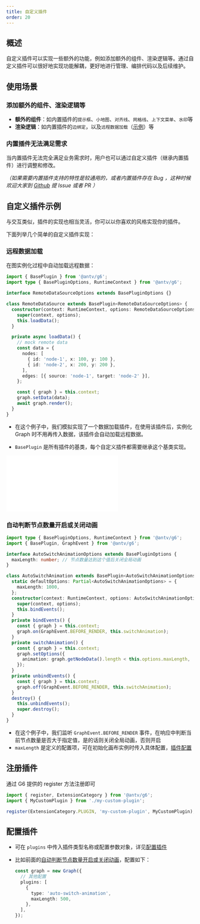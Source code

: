 ```yaml
---
title: 自定义插件
order: 20
---
```


## 概述

自定义插件可以实现一些额外的功能，例如添加额外的组件、渲染逻辑等。通过自定义插件可以很好地实现功能解耦，更好地进行管理、编排代码以及后续维护。

## 使用场景

### 添加额外的组件、渲染逻辑等

- **额外的组件**：如内置插件的`提示框`、`小地图`、`对齐线`、`网格线`、`上下文菜单`、`水印`等
- **渲染逻辑**：如内置插件的`边绑定`，以及`远程数据加载`（[示例](#远程数据加载)）等

### 内置插件无法满足需求

当内置插件无法完全满足业务需求时，用户也可以通过自定义插件（继承内置插件）进行调整和修改。

_（如果需要内置插件支持的特性是较通用的，或者内置插件存在 Bug ，这种时候欢迎大家到 [Github](https://github.com/antvis/G6) 提 Issue 或者 PR ）_

## 自定义插件示例

与交互类似，插件的实现也相当灵活，你可以以你喜欢的风格实现你的插件。

下面列举几个简单的自定义插件实现：

### 远程数据加载

在图实例化过程中自动加载远程数据：

```typescript
import { BasePlugin } from '@antv/g6';
import type { BasePluginOptions, RuntimeContext } from '@antv/g6';

interface RemoteDataSourceOptions extends BasePluginOptions {}

class RemoteDataSource extends BasePlugin<RemoteDataSourceOptions> {
  constructor(context: RuntimeContext, options: RemoteDataSourceOptions) {
    super(context, options);
    this.loadData();
  }

  private async loadData() {
    // mock remote data
    const data = {
      nodes: [
        { id: 'node-1', x: 100, y: 100 },
        { id: 'node-2', x: 200, y: 200 },
      ],
      edges: [{ source: 'node-1', target: 'node-2' }],
    };

    const { graph } = this.context;
    graph.setData(data);
    await graph.render();
  }
}
```

- 在这个例子中，我们模拟实现了一个数据加载插件，在使用该插件后，实例化 Graph 时不用再传入数据，该插件会自动加载远程数据。

- `BasePlugin` 是所有插件的基类，每个自定义插件都需要继承这个基类实现。

<embed src="@/common/manual/custom-extension/plugin/implement-plugin.md"></embed>

### 自动判断节点数量开启或关闭动画

```typescript
import type { BasePluginOptions, RuntimeContext } from '@antv/g6';
import { BasePlugin, GraphEvent } from '@antv/g6';

interface AutoSwitchAnimationOptions extends BasePluginOptions {
  maxLength: number; // 节点数量达到这个值后关闭全局动画
}

class AutoSwitchAnimation extends BasePlugin<AutoSwitchAnimationOptions> {
  static defaultOptions: Partial<AutoSwitchAnimationOptions> = {
    maxLength: 1000,
  };
  constructor(context: RuntimeContext, options: AutoSwitchAnimationOptions) {
    super(context, options);
    this.bindEvents();
  }
  private bindEvents() {
    const { graph } = this.context;
    graph.on(GraphEvent.BEFORE_RENDER, this.switchAnimation);
  }
  private switchAnimation() {
    const { graph } = this.context;
    graph.setOptions({
      animation: graph.getNodeData().length < this.options.maxLength,
    });
  }
  private unbindEvents() {
    const { graph } = this.context;
    graph.off(GraphEvent.BEFORE_RENDER, this.switchAnimation);
  }
  destroy() {
    this.unbindEvents();
    super.destroy();
  }
}
```

- 在这个例子中，我们监听 `GraphEvent.BEFORE_RENDER` 事件，在响应中判断当前节点数量是否大于指定值，是的话则关闭全局动画，否则开启
- `maxLength` 是定义的配置项，可在初始化画布实例时传入具体配置，[插件配置](#配置插件)

## 注册插件

通过 G6 提供的 register 方法注册即可

```typescript
import { register, ExtensionCategory } from '@antv/g6';
import { MyCustomPlugin } from './my-custom-plugin';

register(ExtensionCategory.PLUGIN, 'my-custom-plugin', MyCustomPlugin);
```

## 配置插件

- 可在 `plugins` 中传入插件类型名称或配置参数对象，详见[配置插件](/manual/plugin/overview#配置方式)

- 比如前面的[自动判断节点数量开启或关闭动画](#自动判断节点数量开启或关闭动画)，配置如下：

  ```typescript
  const graph = new Graph({
    // 其他配置
    plugins: [
      {
        type: 'auto-switch-animation',
        maxLength: 500,
      },
    ],
  });
  ```
